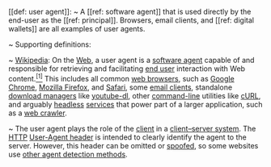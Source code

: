 [[def: user agent]]:
~ A [[ref: software agent]] that is used directly by the end-user as the [[ref: principal]]. Browsers, email clients, and [[ref: digital wallets]] are all examples of user agents.

~ Supporting definitions:

~ [Wikipedia](https://en.wikipedia.org/wiki/User_agent): On the [Web](https://en.wikipedia.org/wiki/World_Wide_Web), a user agent is a [software agent](https://en.wikipedia.org/wiki/Software_agent) capable of and responsible for retrieving and facilitating [end user](https://en.wikipedia.org/wiki/End_user) interaction with Web content.[<sup>\[1\]</sup>](https://en.wikipedia.org/wiki/User_agent#cite_note-1) This includes all common [web browsers](https://en.wikipedia.org/wiki/Web_browser), such as [Google Chrome](https://en.wikipedia.org/wiki/Google_Chrome), [Mozilla Firefox](https://en.wikipedia.org/wiki/Mozilla_Firefox), and [Safari](https://en.wikipedia.org/wiki/Safari_\(web_browser\)), some [email clients](https://en.wikipedia.org/wiki/Email_client), standalone [download managers](https://en.wikipedia.org/wiki/Download_manager) like [youtube-dl](https://en.wikipedia.org/wiki/Youtube-dl), other [command-line](https://en.wikipedia.org/wiki/Command-line) utilities like [cURL](https://en.wikipedia.org/wiki/CURL), and arguably [headless](https://en.wikipedia.org/wiki/Headless_software) [services](https://en.wikipedia.org/wiki/Service_\(systems_architecture\)) that power part of a larger application, such as a [web crawler](https://en.wikipedia.org/wiki/Web_crawler).

~ The user agent plays the role of the [client](https://en.wikipedia.org/wiki/Client_\(computing\)) in a [client–server system](https://en.wikipedia.org/wiki/Client%E2%80%93server_model). The [HTTP](https://en.wikipedia.org/wiki/HTTP) [User-Agent header](https://en.wikipedia.org/wiki/User-Agent_header) is intended to clearly identify the agent to the server. However, this header can be omitted or [spoofed](https://en.wikipedia.org/wiki/User_agent_spoofing), so some websites use [other agent detection methods](https://en.wikipedia.org/wiki/Browser_sniffing).


